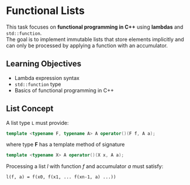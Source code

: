 # Functional Lists

This task focuses on **functional programming in C++** using **lambdas** and `std::function`.  
The goal is to implement immutable lists that store elements implicitly and can only be processed by applying a function with an accumulator.

## Learning Objectives
- Lambda expression syntax
- `std::function` type
- Basics of functional programming in C++

## List Concept
A list type `L` must provide:
```cpp
template <typename F, typename A> A operator()(F f, A a);
```
where type **F** has a template method of signature
```cpp
template <typename X> A operator()(X x, A a);
```
Processing a list *l* with function *f* and accumulator *a* must satisfy:
```
l(f, a) = f(x0, f(x1, ... f(xn-1, a) ...))
```
